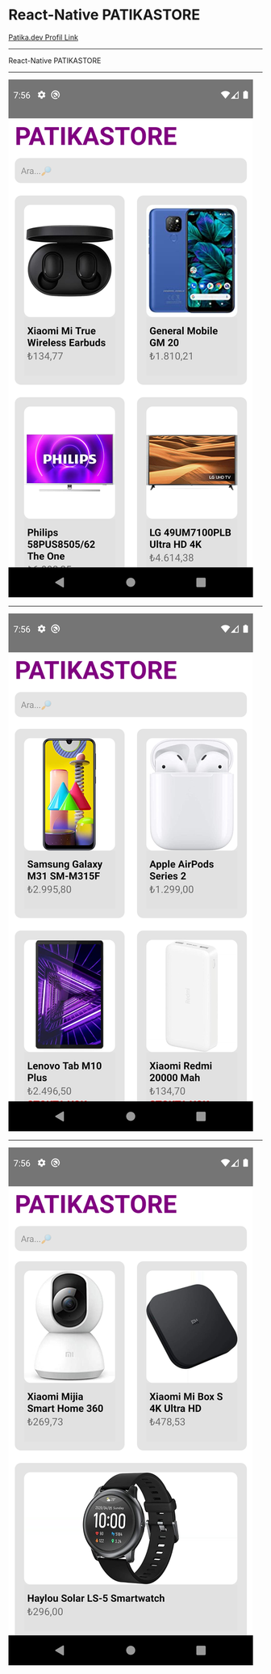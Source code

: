 # React-Native PATIKASTORE

<a href="https://app.patika.dev/sadistmagician">Patika.dev Profil Link</a>

---

React-Native PATIKASTORE

---

![Screenshot](./imgReadme/Screenshot_1.png)

---

![Screenshot](./imgReadme/Screenshot_2.png)

---

![Screenshot](./imgReadme/Screenshot_3.png)
